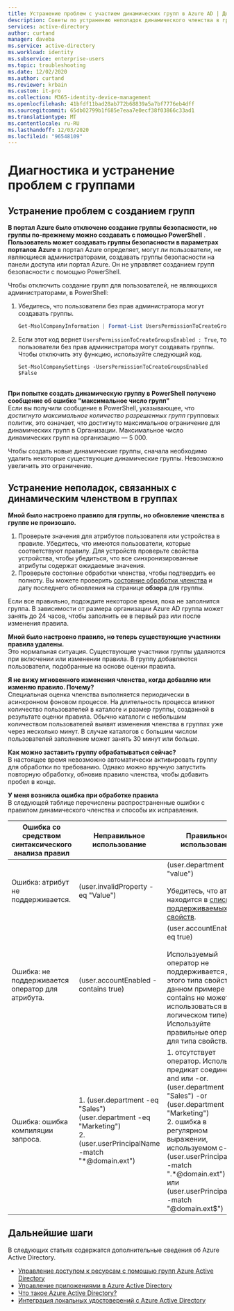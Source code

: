 ```yaml
---
title: Устранение проблем с участием динамических групп в Azure AD | Документация Майкрософт
description: Советы по устранению неполадок динамического членства в группах в Azure Active Directory
services: active-directory
author: curtand
manager: daveba
ms.service: active-directory
ms.workload: identity
ms.subservice: enterprise-users
ms.topic: troubleshooting
ms.date: 12/02/2020
ms.author: curtand
ms.reviewer: krbain
ms.custom: it-pro
ms.collection: M365-identity-device-management
ms.openlocfilehash: 41bfdf11bad28ab772b68839a5a7bf7776eb4dff
ms.sourcegitcommit: 65db02799b1f685e7eaa7e0ecf38f03866c33ad1
ms.translationtype: MT
ms.contentlocale: ru-RU
ms.lasthandoff: 12/03/2020
ms.locfileid: "96548109"
---
```

# <a name="troubleshoot-and-resolve-groups-issues"></a>Диагностика и устранение проблем с группами

## <a name="troubleshooting-group-creation-issues"></a>Устранение проблем с созданием групп

**В портал Azure было отключено создание группы безопасности, но группы по-прежнему можно создавать с помощью PowerShell** . **Пользователь может создавать группы безопасности в параметрах порталов Azure** в портал Azure определяет, могут ли пользователи, не являющиеся администраторами, создавать группы безопасности на панели доступа или портал Azure. Он не управляет созданием групп безопасности с помощью PowerShell.

Чтобы отключить создание групп для пользователей, не являющихся администраторами, в PowerShell:
1. Убедитесь, что пользователи без прав администратора могут создавать группы.
   

   ```powershell
   Get-MsolCompanyInformation | Format-List UsersPermissionToCreateGroupsEnabled
   ```

  
2. Если этот код вернет `UsersPermissionToCreateGroupsEnabled : True`, то пользователи без прав администратора могут создавать группы. Чтобы отключить эту функцию, используйте следующий код.
  

   ``` 
   Set-MsolCompanySettings -UsersPermissionToCreateGroupsEnabled $False
   ```

<br/>**При попытке создать динамическую группу в PowerShell получено сообщение об ошибке "максимальное число групп"**<br/>
Если вы получили сообщение в PowerShell, указывающее, что _достигнуто максимальное количество разрешенных групп_ групповых политик, это означает, что достигнуто максимальное ограничение для динамических групп в Организации. Максимальное число динамических групп на организацию — 5 000.

Чтобы создать новые динамические группы, сначала необходимо удалить некоторые существующие динамические группы. Невозможно увеличить это ограничение.

## <a name="troubleshooting-dynamic-memberships-for-groups"></a>Устранение неполадок, связанных с динамическим членством в группах

**Мной было настроено правило для группы, но обновление членства в группе не произошло.**<br/>
1. Проверьте значения для атрибутов пользователя или устройства в правиле. Убедитесь, что имеются пользователи, которые соответствуют правилу. Для устройств проверьте свойства устройства, чтобы убедиться, что все синхронизированные атрибуты содержат ожидаемые значения.<br/>
2. Проверьте состояние обработки членства, чтобы подтвердить ее полноту. Вы можете проверить [состояние обработки членства](groups-create-rule.md#check-processing-status-for-a-rule) и дату последнего обновления на странице **обзора** для группы.

Если все правильно, подождите некоторое время, пока не заполнится группа. В зависимости от размера организации Azure AD группа может занять до 24 часов, чтобы заполнить ее в первый раз или после изменения правила.

**Мной было настроено правило, но теперь существующие участники правила удалены.**<br/>Это нормальная ситуация. Существующие участники группы удаляются при включении или изменении правила. В группу добавляются пользователи, подобранные на основе оценки правила.

**Я не вижу мгновенного изменения членства, когда добавляю или изменяю правило. Почему?**<br/>Специальная оценка членства выполняется периодически в асинхронном фоновом процессе. На длительность процесса влияют количество пользователей в каталоге и размер группы, созданной в результате оценки правила. Обычно каталоги с небольшим количеством пользователей выявят изменения членства в группах уже через несколько минут. В случае каталогов с большим числом пользователей заполнение может занять 30 минут или больше.

**Как можно заставить группу обрабатываться сейчас?**<br/>
В настоящее время невозможно автоматически активировать группу для обработки по требованию. Однако можно вручную запустить повторную обработку, обновив правило членства, чтобы добавить пробел в конце.  

**У меня возникла ошибка при обработке правила**<br/>В следующей таблице перечислены распространенные ошибки с правилом динамического членства и способы их исправления.

| Ошибка со средством синтаксического анализа правил | Неправильное использование | Правильное использование |
| --- | --- | --- |
| Ошибка: атрибут не поддерживается. |(user.invalidProperty -eq "Value") |(user.department -eq "value")<br/><br/>Убедитесь, что атрибут находится в [списке поддерживаемых свойств](groups-dynamic-membership.md#supported-properties). |
| Ошибка: не поддерживается оператор для атрибута. |(user.accountEnabled -contains true) |(user.accountEnabled - eq true)<br/><br/>Используемый оператор не поддерживается для этого типа свойств (в данном примере -contains не может использоваться в логическом типе). Используйте правильные операторы для типа свойств. |
| Ошибка: ошибка компиляции запроса. | 1. (user.department -eq "Sales") (user.department -eq "Marketing")<br>2. (user.userPrincipalName -match "*@domain.ext") | 1. отсутствует оператор. Используйте предикат соединения -and или -or.<br>(user.department -eq "Sales") -or (user.department -eq "Marketing")<br>2. ошибка в регулярном выражении, используемом с-Match<br>(user.userPrincipalName -match ".*@domain.ext")<br>или (user.userPrincipalName -match "@domain.ext$") |

## <a name="next-steps"></a>Дальнейшие шаги

В следующих статьях содержатся дополнительные сведения об Azure Active Directory.

* [Управление доступом к ресурсам с помощью групп Azure Active Directory](../fundamentals/active-directory-manage-groups.md)
* [Управление приложениями в Azure Active Directory](../manage-apps/what-is-application-management.md)
* [Что такое Azure Active Directory?](../fundamentals/active-directory-whatis.md)
* [Интеграция локальных удостоверений с Azure Active Directory](../hybrid/whatis-hybrid-identity.md)